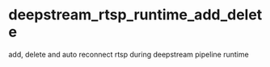 # deepstream_rtsp_runtime_add_delete
add, delete and auto reconnect rtsp during deepstream pipeline runtime
